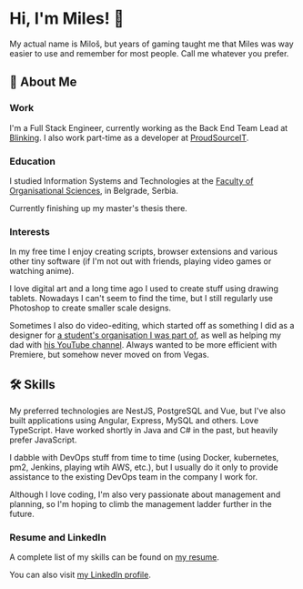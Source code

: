 # Hi, I'm Miles! 👋
My actual name is Miloš, but years of gaming taught me that Miles was way easier to use and remember for most people. Call me whatever you prefer.
## 🚀 About Me
### Work
I'm a Full Stack Engineer, currently working as the Back End Team Lead at [Blinking](https://blinking.id).
I also work part-time as a developer at [ProudSourceIT](https://proudsourceit.com/).
### Education
I studied Information Systems and Technologies at the [Faculty of Organisational Sciences](http://www.fon.bg.ac.rs/), in Belgrade, Serbia.

Currently finishing up my master's thesis there.
### Interests
In my free time I enjoy creating scripts, browser extensions and various other tiny software (if I'm not out with friends, playing video games or watching anime).

I love digital art and a long time ago I used to create stuff using drawing tablets. Nowadays I can't seem to find the time, but I still regularly use Photoshop to create smaller scale designs.

Sometimes I also do video-editing, which started off as something I did as a designer for [a student's organisation I was part of](https://fonis.rs/), as well as helping my dad with [his YouTube channel](https://www.youtube.com/@KameromkrozSrbiju). Always wanted to be more efficient with Premiere, but somehow never moved on from Vegas.
## 🛠 Skills
My preferred technologies are NestЈS, PostgreSQL and Vue, but I've also built applications using Angular, Express, MySQL and others. 
Love TypeScript. Have worked shortly in Java and C# in the past, but heavily prefer JavaScript.

I dabble with DevOps stuff from time to time (using Docker, kubernetes, pm2, Jenkins, playing wtih AWS, etc.), but I usually do it only to provide assistance to the existing DevOps team in the company I work for.

Although I love coding, I'm also very passionate about management and planning, so I'm hoping to climb the management ladder further in the future.

### Resume and LinkedIn
A complete list of my skills can be found on [my resume](https://drive.google.com/file/d/1yTOcrKftUifWNG7Z1_Y2DUcIdDPhdJJo/view).

You can also visit [my LinkedIn profile](https://www.linkedin.com/in/rajkovicmilos/).
